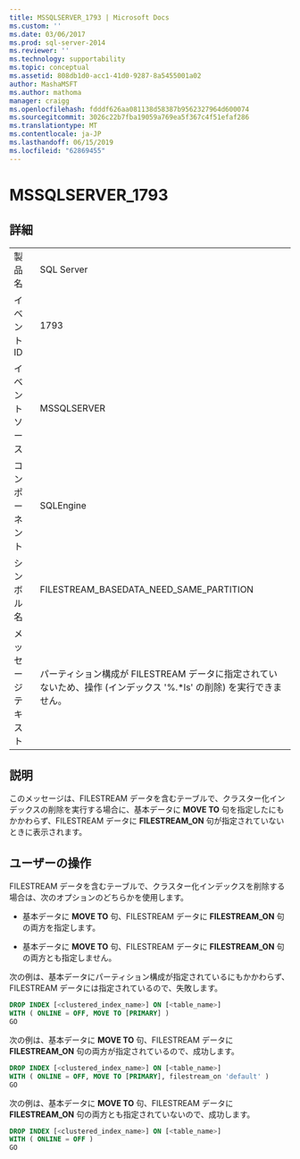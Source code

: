 ```yaml
---
title: MSSQLSERVER_1793 | Microsoft Docs
ms.custom: ''
ms.date: 03/06/2017
ms.prod: sql-server-2014
ms.reviewer: ''
ms.technology: supportability
ms.topic: conceptual
ms.assetid: 808db1d0-acc1-41d0-9287-8a5455001a02
author: MashaMSFT
ms.author: mathoma
manager: craigg
ms.openlocfilehash: fdddf626aa081138d58387b9562327964d600074
ms.sourcegitcommit: 3026c22b7fba19059a769ea5f367c4f51efaf286
ms.translationtype: MT
ms.contentlocale: ja-JP
ms.lasthandoff: 06/15/2019
ms.locfileid: "62869455"
---
```

# <a name="mssqlserver1793"></a>MSSQLSERVER_1793
    
## <a name="details"></a>詳細  
  
|||  
|-|-|  
|製品名|SQL Server|  
|イベント ID|1793|  
|イベント ソース|MSSQLSERVER|  
|コンポーネント|SQLEngine|  
|シンボル名|FILESTREAM_BASEDATA_NEED_SAME_PARTITION|  
|メッセージ テキスト|パーティション構成が FILESTREAM データに指定されていないため、操作 (インデックス '%.*ls' の削除) を実行できません。|  
  
## <a name="explanation"></a>説明  
 このメッセージは、FILESTREAM データを含むテーブルで、クラスター化インデックスの削除を実行する場合に、基本データに **MOVE TO** 句を指定したにもかかわらず、FILESTREAM データに **FILESTREAM_ON** 句が指定されていないときに表示されます。  
  
## <a name="user-action"></a>ユーザーの操作  
 FILESTREAM データを含むテーブルで、クラスター化インデックスを削除する場合は、次のオプションのどちらかを使用します。  
  
-   基本データに **MOVE TO** 句、FILESTREAM データに **FILESTREAM_ON** 句の両方を指定します。  
  
-   基本データに **MOVE TO** 句、FILESTREAM データに **FILESTREAM_ON** 句の両方とも指定しません。  
  
 次の例は、基本データにパーティション構成が指定されているにもかかわらず、FILESTREAM データには指定されているので、失敗します。  
  
```sql  
DROP INDEX [<clustered_index_name>] ON [<table_name>]   
WITH ( ONLINE = OFF, MOVE TO [PRIMARY] )  
GO  
```  
  
 次の例は、基本データに **MOVE TO** 句、FILESTREAM データに **FILESTREAM_ON** 句の両方が指定されているので、成功します。  
  
```sql  
DROP INDEX [<clustered_index_name>] ON [<table_name>]   
WITH ( ONLINE = OFF, MOVE TO [PRIMARY], filestream_on 'default' )  
GO  
```  
  
 次の例は、基本データに **MOVE TO** 句、FILESTREAM データに **FILESTREAM_ON** 句の両方とも指定されていないので、成功します。  
  
```sql  
DROP INDEX [<clustered_index_name>] ON [<table_name>]   
WITH ( ONLINE = OFF )  
GO  
```  
  
  
